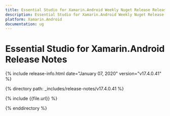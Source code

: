 ```yaml
---
title: Essential Studio for Xamarin.Android Weekly Nuget Release Release Notes  
description: Essential Studio for Xamarin.Android Weekly Nuget Release Release Notes  
platform: Xamarin.Android
documentation: ug
---
```


# Essential Studio for Xamarin.Android  Release Notes  

{% include release-info.html date="January 07, 2020"  version="v17.4.0.41" %} 


{% directory path: _includes/release-notes/v17.4.0.41 %}

{% include {{file.url}} %}

{% enddirectory %}